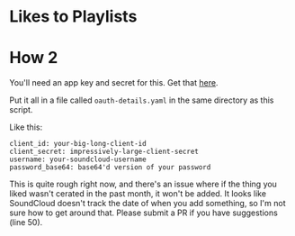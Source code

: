 Likes to Playlists
===================

How 2
======
You'll need an app key and secret for this. Get that [here](http://soundcloud.com/you/apps/new).

Put it all in a file called `oauth-details.yaml` in the same directory as this script.

Like this:

```
client_id: your-big-long-client-id
client_secret: impressively-large-client-secret
username: your-soundcloud-username
password_base64: base64'd version of your password
```

This is quite rough right now, and there's an issue where if the thing you liked wasn't cerated in the past month, it won't be added. It looks like SoundCloud doesn't track the date of when you add something, so I'm not sure how to get around that. Please submit a PR if you have suggestions (line 50).

